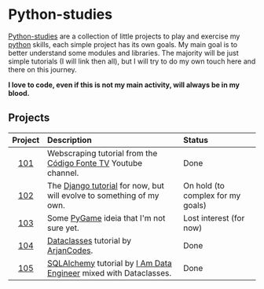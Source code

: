 Python-studies
==============
[Python-studies](https://github.com/alsimoes/python-studies) are a collection of little projects to play and exercise my [python](https://www.python.org/) skills, each simple project has its own goals. My main goal is to better understand some modules and libraries. The majority will be just simple tutorials (I will link then all), but I will try to do my own touch here and there on this journey.

__I love to code, even if this is not my main activity, will always be in my blood.__

Projects
--------
Project | Description | Status
:-----: | :---------- | :-----
[101](https://github.com/alsimoes/python-studies/tree/main/101) | Webscraping tutorial from the [Código Fonte TV](https://www.youtube.com/watch?v=Vxl5jUltHBo&t=379s) Youtube channel. | Done
[102](https://github.com/alsimoes/python-studies/tree/main/102) | The [Django tutorial](https://docs.djangoproject.com/pt-br/3.2/intro/tutorial01/) for now, but will evolve to something of my own. | On hold (to complex for my goals)
[103](https://github.com/alsimoes/python-studies/tree/main/103) | Some [PyGame](https://www.pygame.org) ideia that I'm not sure yet. | Lost interest (for now)
[104](https://github.com/alsimoes/python-studies/tree/main/104) | [Dataclasses](https://www.youtube.com/watch?v=vRVVyl9uaZc) tutorial by [ArjanCodes](https://www.youtube.com/c/ArjanCodes). | Done
[105](https://github.com/alsimoes/python-studies/tree/main/105) | [SQLAlchemy](https://www.youtube.com/watch?v=NuDSWGOcvtg) tutorial by [I Am Data Engineer](https://www.youtube.com/channel/UClMfM7EazV2mW232-o1cqyQ) mixed with Dataclasses. | Done